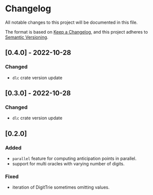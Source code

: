 # Changelog
All notable changes to this project will be documented in this file.

The format is based on [Keep a Changelog](https://keepachangelog.com/en/1.0.0/),
and this project adheres to [Semantic Versioning](https://semver.org/spec/v2.0.0.html).

## [0.4.0] - 2022-10-28

### Changed
- `dlc` crate version update

## [0.3.0] - 2022-10-28

### Changed
- `dlc` crate version update

## [0.2.0]

### Added
- `parallel` feature for computing anticipation points in parallel.
- support for multi oracles with varying number of digits.

### Fixed
- iteration of DigitTrie sometimes omitting values.

